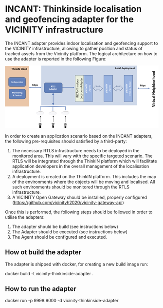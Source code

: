 # INCANT: Thinkinside localisation and geofencing adapter for the VICINITY infrastructure

The INCANT adapter provides indoor localisation and geofencing support to the VICINITY infrastructure, allowing to gather position and status of tracked assets from the Vicinity platform.
The logical architecture on how to use the adapter is reported in the following Figure:

![architecture](https://raw.githubusercontent.com/vicinityh2020/vicinity-adapter-thinkinside/master/doc/incantn_arch.png)

In order to create an application scenario based on the INCANT adapters, the following pre-requisites should satisfied by a third-party:
1. The necessary RTLS infrastructure needs to be deployed in the monitored area. This will vary with the specific targeted scenario. The RTLS will be integrated through the ThinkIN platform which will facilitate application developers in the overall management of the localisation infrastructure.
2. A deployment is created on the ThinkIN platform. This includes the map of the environments where the objects will be moving and localised. All such environments should be monitored through the RTLS infrastructure.
3. A VICINITY Open Gateway should be installed, properly configured (https://github.com/vicinityh2020/vicinity-gateway-api)

Once this is performed, the following steps should be followed in order to utilise the adapters:
1. The adapter should be build (see instructions below)
2. The Adapter should be executed (see instructions below)
3. The Agent should be configured and executed.

## How ot build the adapter

The adapter is shipped with docker, for creating a new build image run:

docker build -t vicinity-thinkinside-adapter .

## How to run the adapter

docker run -p 9998:9000 -d vicinity-thinkinside-adapter


